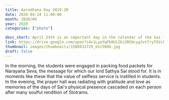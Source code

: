 ```yaml
---
title: Aaradhana Day 2019-20
date: 2020-04-24 11:00:00
month: 2020/04
year: 2020
categories: ["photo"]

desc_short: April 24th is an important day in the calendar of the Sai family. It was the day our beloved lord Sathya Sai chose to teach us one of the greatest lesson that He is Sai with or without form. The Aradhana day was a celebration invoking His Omnipresence.
link: https://drive.google.com/open?id=1LypYqFb8UiIbiSRGUcygJvtTryTXVckl
thumbnail: images/thumbnails/1589433729_dsc5068.jpg
draft: false
---
```


In the morning, the students were engaged in packing food packets for Narayana Seva, the message for which our lord Sathya Sai stood for. It is in moments like these that the value of selfless service is instilled in students. In the evening, the prayer hall was radiating with gratitude and love as memories of the days of Sai's physical presence cascaded on each person after many soulful rendition of Stotrams. 